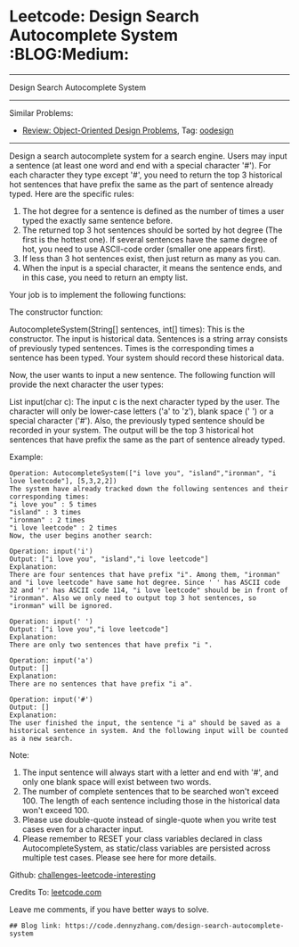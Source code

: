 # Leetcode: Design Search Autocomplete System     :BLOG:Medium:


---

Design Search Autocomplete System  

---

Similar Problems:  
-   [Review: Object-Oriented Design Problems](https://code.dennyzhang.com/review-oodesign), Tag: [oodesign](https://code.dennyzhang.com/tag/oodesign)

---

Design a search autocomplete system for a search engine. Users may input a sentence (at least one word and end with a special character '#'). For each character they type except '#', you need to return the top 3 historical hot sentences that have prefix the same as the part of sentence already typed. Here are the specific rules:  

1.  The hot degree for a sentence is defined as the number of times a user typed the exactly same sentence before.
2.  The returned top 3 hot sentences should be sorted by hot degree (The first is the hottest one). If several sentences have the same degree of hot, you need to use ASCII-code order (smaller one appears first).
3.  If less than 3 hot sentences exist, then just return as many as you can.
4.  When the input is a special character, it means the sentence ends, and in this case, you need to return an empty list.

Your job is to implement the following functions:  

The constructor function:  

AutocompleteSystem(String[] sentences, int[] times): This is the constructor. The input is historical data. Sentences is a string array consists of previously typed sentences. Times is the corresponding times a sentence has been typed. Your system should record these historical data.  

Now, the user wants to input a new sentence. The following function will provide the next character the user types:  

List<String> input(char c): The input c is the next character typed by the user. The character will only be lower-case letters ('a' to 'z'), blank space (' ') or a special character ('#'). Also, the previously typed sentence should be recorded in your system. The output will be the top 3 historical hot sentences that have prefix the same as the part of sentence already typed.  

Example:  

    Operation: AutocompleteSystem(["i love you", "island","ironman", "i love leetcode"], [5,3,2,2]) 
    The system have already tracked down the following sentences and their corresponding times: 
    "i love you" : 5 times 
    "island" : 3 times 
    "ironman" : 2 times 
    "i love leetcode" : 2 times 
    Now, the user begins another search:

    Operation: input('i') 
    Output: ["i love you", "island","i love leetcode"] 
    Explanation: 
    There are four sentences that have prefix "i". Among them, "ironman" and "i love leetcode" have same hot degree. Since ' ' has ASCII code 32 and 'r' has ASCII code 114, "i love leetcode" should be in front of "ironman". Also we only need to output top 3 hot sentences, so "ironman" will be ignored.

    Operation: input(' ') 
    Output: ["i love you","i love leetcode"] 
    Explanation: 
    There are only two sentences that have prefix "i ".

    Operation: input('a') 
    Output: [] 
    Explanation: 
    There are no sentences that have prefix "i a".

    Operation: input('#') 
    Output: [] 
    Explanation: 
    The user finished the input, the sentence "i a" should be saved as a historical sentence in system. And the following input will be counted as a new search.

Note:  
1.  The input sentence will always start with a letter and end with '#', and only one blank space will exist between two words.
2.  The number of complete sentences that to be searched won't exceed 100. The length of each sentence including those in the historical data won't exceed 100.
3.  Please use double-quote instead of single-quote when you write test cases even for a character input.
4.  Please remember to RESET your class variables declared in class AutocompleteSystem, as static/class variables are persisted across multiple test cases. Please see here for more details.

Github: [challenges-leetcode-interesting](https://github.com/DennyZhang/challenges-leetcode-interesting/tree/master/design-search-autocomplete-system)  

Credits To: [leetcode.com](https://leetcode.com/problems/design-search-autocomplete-system/description/)  

Leave me comments, if you have better ways to solve.  

    ## Blog link: https://code.dennyzhang.com/design-search-autocomplete-system